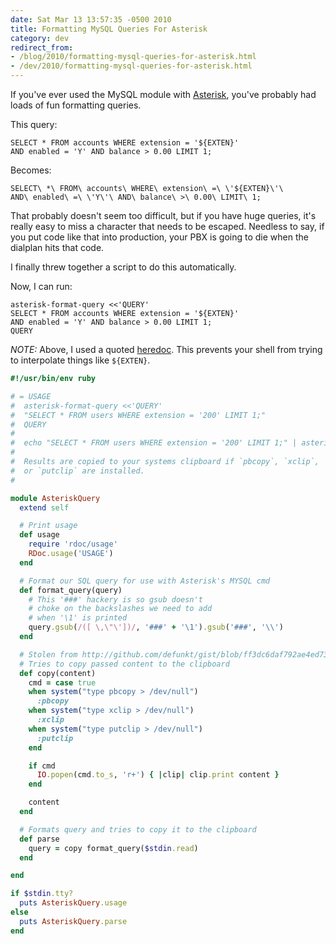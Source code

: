 ```yaml
---
date: Sat Mar 13 13:57:35 -0500 2010
title: Formatting MySQL Queries For Asterisk
category: dev
redirect_from:
- /blog/2010/formatting-mysql-queries-for-asterisk.html
- /dev/2010/formatting-mysql-queries-for-asterisk.html
---
```


If you've ever used the MySQL module with [Asterisk](http://asterisk.org),
you've probably had loads of fun formatting queries.

This query:

    SELECT * FROM accounts WHERE extension = '${EXTEN}'
    AND enabled = 'Y' AND balance > 0.00 LIMIT 1;

Becomes:

    SELECT\ *\ FROM\ accounts\ WHERE\ extension\ =\ \'${EXTEN}\'\
    AND\ enabled\ =\ \'Y\'\ AND\ balance\ >\ 0.00\ LIMIT\ 1;

That probably doesn't seem too difficult, but if you have huge queries, it's
really easy to miss a character that needs to be escaped. Needless to say,
if you put code like that into production, your PBX is going to die when
the dialplan hits that code.

I finally threw together a script to do this automatically.

Now, I can run:

    asterisk-format-query <<'QUERY'
    SELECT * FROM accounts WHERE extension = '${EXTEN}'
    AND enabled = 'Y' AND balance > 0.00 LIMIT 1;
    QUERY

*NOTE:* Above, I used a quoted [heredoc](http://en.wikipedia.org/wiki/Here_document#Unix-Shells).
This prevents your shell from trying to interpolate things like `${EXTEN}`.

```ruby
#!/usr/bin/env ruby

# = USAGE
#  asterisk-format-query <<'QUERY'
#  "SELECT * FROM users WHERE extension = '200' LIMIT 1;"
#  QUERY
#
#  echo "SELECT * FROM users WHERE extension = '200' LIMIT 1;" | asterisk-format-query
#
#  Results are copied to your systems clipboard if `pbcopy`, `xclip`,
#  or `putclip` are installed.
#

module AsteriskQuery
  extend self

  # Print usage
  def usage
    require 'rdoc/usage'
    RDoc.usage('USAGE')
  end

  # Format our SQL query for use with Asterisk's MYSQL cmd
  def format_query(query)
    # This '###' hackery is so gsub doesn't
    # choke on the backslashes we need to add
    # when '\1' is printed
    query.gsub(/([ \,\"\'])/, '###' + '\1').gsub('###', '\\')
  end

  # Stolen from http://github.com/defunkt/gist/blob/ff3dc6daf792ae4ed7338d749e2341b3b2eb9bd6/lib/gist.rb#L118
  # Tries to copy passed content to the clipboard
  def copy(content)
    cmd = case true
    when system("type pbcopy > /dev/null")
      :pbcopy
    when system("type xclip > /dev/null")
      :xclip
    when system("type putclip > /dev/null")
      :putclip
    end

    if cmd
      IO.popen(cmd.to_s, 'r+') { |clip| clip.print content }
    end

    content
  end

  # Formats query and tries to copy it to the clipboard
  def parse
    query = copy format_query($stdin.read)
  end

end

if $stdin.tty?
  puts AsteriskQuery.usage
else
  puts AsteriskQuery.parse
end
```

[gist]: https://gist.github.com/itspriddle/330887
